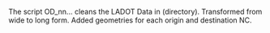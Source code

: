 The script OD_nn... cleans the LADOT Data in (directory).
Transformed from wide to long form.
Added geometries for each origin and destination NC.
